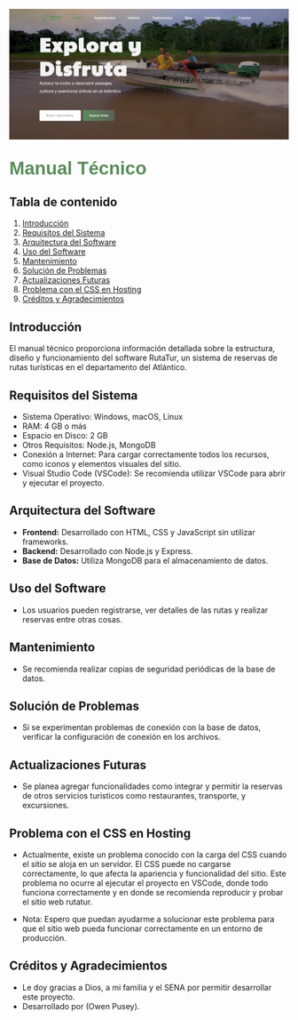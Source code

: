 ![Portada Rutatur](/imgs/portada%20.png)

## <span style="font-family: 'Poppins', sans-serif; font-size:33px; color: #5B8C5A; font-weight: 700font-size:23px;">**Manual Técnico**</span>

## Tabla de contenido
1. [Introducción](#introducción)
2. [Requisitos del Sistema](#requisitos-del-sistema)
3. [Arquitectura del Software](#arquitectura-del-software)
4. [Uso del Software](#uso-del-software)
5. [Mantenimiento](#mantenimiento)
6. [Solución de Problemas](#solución-de-problemas)
7. [Actualizaciones Futuras](#actualizaciones-futuras)
8. [Problema con el CSS en Hosting](#problema-con-el-CSS-en-Hosting)
9. [Créditos y Agradecimientos](#créditos-y-agradecimientos)

## Introducción
El manual técnico proporciona información detallada sobre la estructura, diseño y funcionamiento del software RutaTur, un sistema de reservas de rutas turísticas en el departamento del Atlántico.

## Requisitos del Sistema
- Sistema Operativo: Windows, macOS, Linux
- RAM: 4 GB o más
- Espacio en Disco: 2 GB
- Otros Requisitos: Node.js, MongoDB
- Conexión a Internet: Para cargar correctamente todos los recursos, como iconos y elementos visuales del sitio.
- Visual Studio Code (VSCode): Se recomienda utilizar VSCode para abrir y ejecutar el proyecto.

## Arquitectura del Software
- **Frontend:** Desarrollado con HTML, CSS y JavaScript sin utilizar frameworks.
- **Backend:** Desarrollado con Node.js y Express.
- **Base de Datos:** Utiliza MongoDB para el almacenamiento de datos.

## Uso del Software
- Los usuarios pueden registrarse, ver detalles de las rutas y realizar reservas entre otras cosas.

## Mantenimiento
- Se recomienda realizar copias de seguridad periódicas de la base de datos.

## Solución de Problemas
- Si se experimentan problemas de conexión con la base de datos, verificar la configuración de conexión en los archivos.

## Actualizaciones Futuras
- Se planea agregar funcionalidades como integrar y  permitir la reservas de otros servicios turisticos como restaurantes, transporte, y excursiones.

## Problema con el CSS en Hosting

- Actualmente, existe un problema conocido con la carga del CSS cuando el sitio se aloja en un servidor. El CSS puede no cargarse correctamente, lo que afecta la apariencia y funcionalidad del sitio. Este problema no ocurre al ejecutar el proyecto en VSCode, donde todo funciona correctamente y en donde se recomienda reproducir y probar el sitio web rutatur.

- Nota: Espero que puedan ayudarme a solucionar este problema para que el sitio web pueda funcionar correctamente en un entorno de producción. 

## Créditos y Agradecimientos
- Le doy gracias a Dios, a mi familia y el SENA por permitir desarrollar este proyecto.
- Desarrollado por (Owen Pusey).